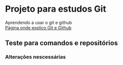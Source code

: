 # Projeto para estudos Git
Aprendendo a usar o git e github <br>
<a href="https://breno-amarals.notion.site/Git-Github-13821805eb2e45e7b5d5fc13435dbb9b?pvs=4">
Página onde explico Git e Github
</a>
## Teste para comandos e repositórios
### Alterações nescessárias